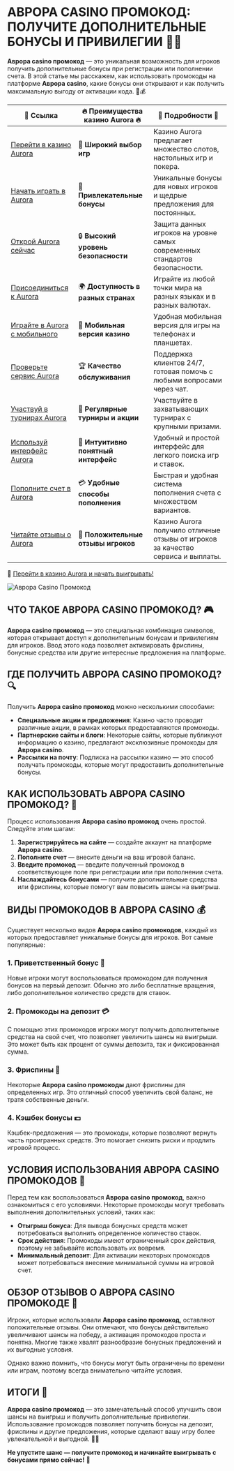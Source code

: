 # АВРОРА CASINO ПРОМОКОД: ПОЛУЧИТЕ ДОПОЛНИТЕЛЬНЫЕ БОНУСЫ И ПРИВИЛЕГИИ 🎁💥

**Аврора casino промокод** — это уникальная возможность для игроков получить дополнительные бонусы при регистрации или пополнении счета. В этой статье мы расскажем, как использовать промокоды на платформе **Аврора casino**, какие бонусы они открывают и как получить максимальную выгоду от активации кода. 🌟💰

| 🔗 **Ссылка**                                         | 🔥 **Преимущества казино Aurora** 🔥  | 🌟 **Подробности** 🌟 |
|-----------------------------------------------------|-------------------------------------|----------------------|
| [Перейти в казино Aurora](https://10trafic-stat2.com/click/668546556bcc6313411604bd/6766/13032/subaccount) | 🎰 **Широкий выбор игр**           | Казино Aurora предлагает множество слотов, настольных игр и покера. |
| [Начать играть в Aurora](https://10trafic-stat2.com/click/668546556bcc6313411604bd/6766/13032/subaccount) | 💸 **Привлекательные бонусы**      | Уникальные бонусы для новых игроков и щедрые предложения для постоянных. |
| [Открой Aurora сейчас](https://10trafic-stat2.com/click/668546556bcc6313411604bd/6766/13032/subaccount) | 🔒 **Высокий уровень безопасности** | Защита данных игроков на уровне самых современных стандартов безопасности. |
| [Присоединиться к Aurora](https://10trafic-stat2.com/click/668546556bcc6313411604bd/6766/13032/subaccount) | 🌍 **Доступность в разных странах** | Играйте из любой точки мира на разных языках и в разных валютах. |
| [Играйте в Aurora с мобильного](https://10trafic-stat2.com/click/668546556bcc6313411604bd/6766/13032/subaccount) | 📱 **Мобильная версия казино**    | Удобная мобильная версия для игры на телефонах и планшетах. |
| [Проверьте сервис Aurora](https://10trafic-stat2.com/click/668546556bcc6313411604bd/6766/13032/subaccount) | 🏆 **Качество обслуживания**      | Поддержка клиентов 24/7, готовая помочь с любыми вопросами через чат. |
| [Участвуй в турнирах Aurora](https://10trafic-stat2.com/click/668546556bcc6313411604bd/6766/13032/subaccount) | 🎉 **Регулярные турниры и акции** | Участвуйте в захватывающих турнирах с крупными призами. |
| [Используй интерфейс Aurora](https://10trafic-stat2.com/click/668546556bcc6313411604bd/6766/13032/subaccount) | 🎯 **Интуитивно понятный интерфейс** | Удобный и простой интерфейс для легкого поиска игр и ставок. |
| [Пополните счет в Aurora](https://10trafic-stat2.com/click/668546556bcc6313411604bd/6766/13032/subaccount) | 💳 **Удобные способы пополнения** | Быстрая и удобная система пополнения счета с множеством вариантов. |
| [Читайте отзывы о Aurora](https://10trafic-stat2.com/click/668546556bcc6313411604bd/6766/13032/subaccount) | 💬 **Положительные отзывы игроков** | Казино Aurora получило отличные отзывы от игроков за качество сервиса и выплаты. |

🔗 [Перейти в казино Aurora и начать выигрывать!](https://10trafic-stat2.com/click/668546556bcc6313411604bd/6766/13032/subaccount)

![Аврора Casino Промокод](https://sun9-55.userapi.com/impf/pvHcDS8RQKOlTEfnzAUtqgme41ybo6x1hJ1hrw/PuPxScH4DZc.jpg?size=1920x768&quality=95&crop=585,0,1300,519&sign=cf0b99c68af82279fa7dc90bfb1fd736&type=cover_group)

## ЧТО ТАКОЕ АВРОРА CASINO ПРОМОКОД? 🎮

**Аврора casino промокод** — это специальная комбинация символов, которая открывает доступ к дополнительным бонусам и привилегиям для игроков. Ввод этого кода позволяет активировать фриспины, бонусные средства или другие интересные предложения на платформе.

## ГДЕ ПОЛУЧИТЬ АВРОРА CASINO ПРОМОКОД? 🔍

Получить **Аврора casino промокод** можно несколькими способами:

- **Специальные акции и предложения**: Казино часто проводит различные акции, в рамках которых предоставляются промокоды.
- **Партнерские сайты и блоги**: Некоторые сайты, которые публикуют информацию о казино, предлагают эксклюзивные промокоды для **Аврора casino**.
- **Рассылки на почту**: Подписка на рассылки казино — это способ получать промокоды, которые могут предоставить дополнительные бонусы.

## КАК ИСПОЛЬЗОВАТЬ АВРОРА CASINO ПРОМОКОД? 🎰

Процесс использования **Аврора casino промокод** очень простой. Следуйте этим шагам:

1. **Зарегистрируйтесь на сайте** — создайте аккаунт на платформе **Аврора casino**.
2. **Пополните счет** — внесите деньги на ваш игровой баланс.
3. **Введите промокод** — введите полученный промокод в соответствующее поле при регистрации или при пополнении счета.
4. **Наслаждайтесь бонусами** — получите дополнительные средства или фриспины, которые помогут вам повысить шансы на выигрыш.

## ВИДЫ ПРОМОКОДОВ В АВРОРА CASINO 💰

Существует несколько видов **Аврора casino промокодов**, каждый из которых предоставляет уникальные бонусы для игроков. Вот самые популярные:

### 1. **Приветственный бонус** 🎉
Новые игроки могут воспользоваться промокодом для получения бонусов на первый депозит. Обычно это либо бесплатные вращения, либо дополнительное количество средств для ставок.

### 2. **Промокоды на депозит** 💳
С помощью этих промокодов игроки могут получить дополнительные средства на свой счет, что позволяет увеличить шансы на выигрыши. Это может быть как процент от суммы депозита, так и фиксированная сумма.

### 3. **Фриспины** 🎰
Некоторые **Аврора casino промокоды** дают фриспины для определенных игр. Это отличный способ увеличить свой баланс, не тратя собственные деньги.

### 4. **Кэшбек бонусы** 💵
Кэшбек-предложения — это промокоды, которые позволяют вернуть часть проигранных средств. Это помогает снизить риски и продлить игровой процесс.

## УСЛОВИЯ ИСПОЛЬЗОВАНИЯ АВРОРА CASINO ПРОМОКОДОВ 🔐

Перед тем как воспользоваться **Аврора casino промокод**, важно ознакомиться с его условиями. Некоторые промокоды могут требовать выполнения дополнительных условий, таких как:

- **Отыгрыш бонуса**: Для вывода бонусных средств может потребоваться выполнить определенное количество ставок.
- **Срок действия**: Промокоды имеют ограниченный срок действия, поэтому не забывайте использовать их вовремя.
- **Минимальный депозит**: Для активации некоторых промокодов может потребоваться внесение минимальной суммы на игровой счет.

## ОБЗОР ОТЗЫВОВ О АВРОРА CASINO ПРОМОКОДЕ 📣

Игроки, которые использовали **Аврора casino промокод**, оставляют положительные отзывы. Они отмечают, что бонусы действительно увеличивают шансы на победу, а активация промокодов проста и понятна. Многие также хвалят разнообразие бонусных предложений и их выгодные условия.

Однако важно помнить, что бонусы могут быть ограничены по времени или играм, поэтому всегда внимательно читайте условия.

## ИТОГИ 🎉

**Аврора casino промокод** — это замечательный способ улучшить свои шансы на выигрыш и получить дополнительные привилегии. Использование промокодов позволяет получить бонусы на депозит, фриспины и другие предложения, которые сделают вашу игру более увлекательной и выгодной. 🌟🎰

**Не упустите шанс — получите промокод и начинайте выигрывать с бонусами прямо сейчас!** 🚀
